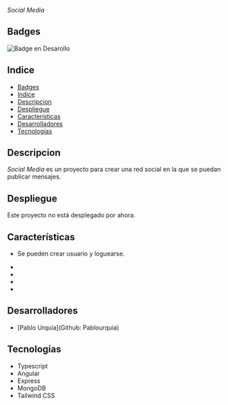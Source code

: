 <em> Social Media </em>



## Badges
 ![Badge en Desarollo](https://img.shields.io/badge/STATUS-EN%20DESAROLLO-green)

## Indice

- [Badges](#badges)
- [Indice](#indice)
- [Descripcion](#descripcion)
- [Despliegue](#despliegue)
- [Características](#características)
- [Desarrolladores](#desarrolladores)
- [Tecnologías](#tecnologías)

## Descripcion

*Social Media* es un proyecto para crear una red social en la que se puedan publicar mensajes.

## Despliegue

Este proyecto no está desplegado por ahora.

## Características

- Se pueden crear usuario y loguearse.

- 

- 

- 

- 

## Desarrolladores

- [Pablo Urquía](Github: Pablourquia)

## Tecnologías

- Typescript
- Angular 
- Express
- MongoDB
- Tailwind CSS